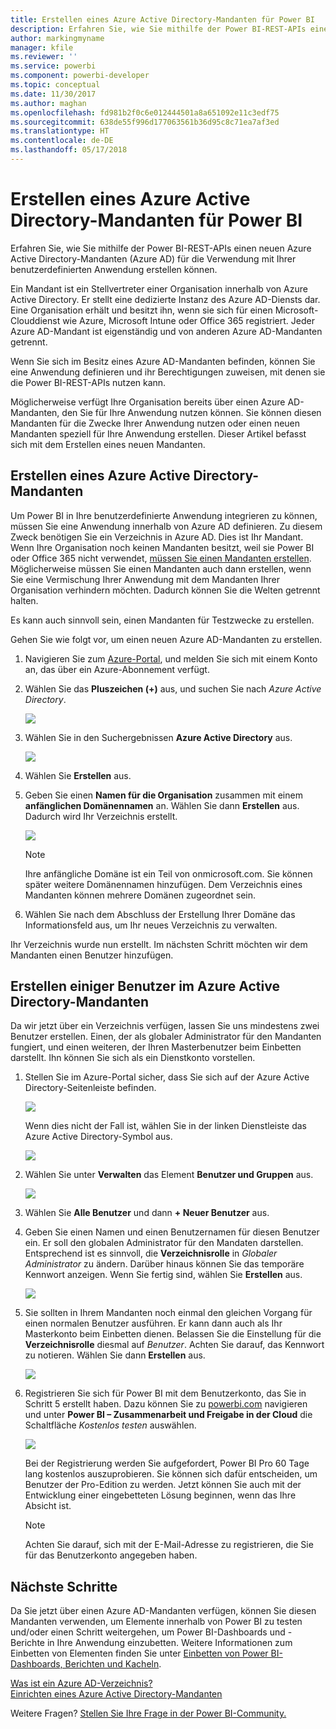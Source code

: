 ```yaml
---
title: Erstellen eines Azure Active Directory-Mandanten für Power BI
description: Erfahren Sie, wie Sie mithilfe der Power BI-REST-APIs einen neuen Azure Active Directory-Mandanten (Azure AD) für die Verwendung mit Ihrer benutzerdefinierten Anwendung erstellen können.
author: markingmyname
manager: kfile
ms.reviewer: ''
ms.service: powerbi
ms.component: powerbi-developer
ms.topic: conceptual
ms.date: 11/30/2017
ms.author: maghan
ms.openlocfilehash: fd981b2f0c6e012444501a8a651092e11c3edf75
ms.sourcegitcommit: 638de55f996d177063561b36d95c8c71ea7af3ed
ms.translationtype: HT
ms.contentlocale: de-DE
ms.lasthandoff: 05/17/2018
---
```

# <a name="create-an-azure-active-directory-tenant-to-use-with-power-bi"></a>Erstellen eines Azure Active Directory-Mandanten für Power BI
Erfahren Sie, wie Sie mithilfe der Power BI-REST-APIs einen neuen Azure Active Directory-Mandanten (Azure AD) für die Verwendung mit Ihrer benutzerdefinierten Anwendung erstellen können.

Ein Mandant ist ein Stellvertreter einer Organisation innerhalb von Azure Active Directory. Er stellt eine dedizierte Instanz des Azure AD-Diensts dar. Eine Organisation erhält und besitzt ihn, wenn sie sich für einen Microsoft-Clouddienst wie Azure, Microsoft Intune oder Office 365 registriert. Jeder Azure AD-Mandant ist eigenständig und von anderen Azure AD-Mandanten getrennt.

Wenn Sie sich im Besitz eines Azure AD-Mandanten befinden, können Sie eine Anwendung definieren und ihr Berechtigungen zuweisen, mit denen sie die Power BI-REST-APIs nutzen kann.

Möglicherweise verfügt Ihre Organisation bereits über einen Azure AD-Mandanten, den Sie für Ihre Anwendung nutzen können. Sie können diesen Mandanten für die Zwecke Ihrer Anwendung nutzen oder einen neuen Mandanten speziell für Ihre Anwendung erstellen. Dieser Artikel befasst sich mit dem Erstellen eines neuen Mandanten.

## <a name="create-an-azure-active-directory-tenant"></a>Erstellen eines Azure Active Directory-Mandanten
Um Power BI in Ihre benutzerdefinierte Anwendung integrieren zu können, müssen Sie eine Anwendung innerhalb von Azure AD definieren. Zu diesem Zweck benötigen Sie ein Verzeichnis in Azure AD. Dies ist Ihr Mandant. Wenn Ihre Organisation noch keinen Mandanten besitzt, weil sie Power BI oder Office 365 nicht verwendet, [müssen Sie einen Mandanten erstellen](https://docs.microsoft.com/azure/active-directory/develop/active-directory-howto-tenant). Möglicherweise müssen Sie einen Mandanten auch dann erstellen, wenn Sie eine Vermischung Ihrer Anwendung mit dem Mandanten Ihrer Organisation verhindern möchten. Dadurch können Sie die Welten getrennt halten.

Es kann auch sinnvoll sein, einen Mandanten für Testzwecke zu erstellen.

Gehen Sie wie folgt vor, um einen neuen Azure AD-Mandanten zu erstellen.

1. Navigieren Sie zum [Azure-Portal](https://portal.azure.com), und melden Sie sich mit einem Konto an, das über ein Azure-Abonnement verfügt.
2. Wählen Sie das **Pluszeichen (+)** aus, und suchen Sie nach *Azure Active Directory*.
   
    ![](media/create-an-azure-active-directory-tenant/new-directory.png)
3. Wählen Sie in den Suchergebnissen **Azure Active Directory** aus.
   
    ![](media/create-an-azure-active-directory-tenant/new-directory2.png)
4. Wählen Sie **Erstellen** aus.
5. Geben Sie einen **Namen für die Organisation** zusammen mit einem **anfänglichen Domänennamen** an. Wählen Sie dann **Erstellen** aus. Dadurch wird Ihr Verzeichnis erstellt.
   
    ![](media/create-an-azure-active-directory-tenant/organization-and-domain.png)
   
   > [!NOTE]
   > Ihre anfängliche Domäne ist ein Teil von onmicrosoft.com. Sie können später weitere Domänennamen hinzufügen. Dem Verzeichnis eines Mandanten können mehrere Domänen zugeordnet sein.
   > 
   > 
6. Wählen Sie nach dem Abschluss der Erstellung Ihrer Domäne das Informationsfeld aus, um Ihr neues Verzeichnis zu verwalten.

Ihr Verzeichnis wurde nun erstellt. Im nächsten Schritt möchten wir dem Mandanten einen Benutzer hinzufügen.

## <a name="create-some-users-in-your-azure-active-directory-tenant"></a>Erstellen einiger Benutzer im Azure Active Directory-Mandanten
Da wir jetzt über ein Verzeichnis verfügen, lassen Sie uns mindestens zwei Benutzer erstellen. Einen, der als globaler Administrator für den Mandanten fungiert, und einen weiteren, der Ihren Masterbenutzer beim Einbetten darstellt. Ihn können Sie sich als ein Dienstkonto vorstellen.

1. Stellen Sie im Azure-Portal sicher, dass Sie sich auf der Azure Active Directory-Seitenleiste befinden.
   
    ![](media/create-an-azure-active-directory-tenant/aad-flyout.png)
   
    Wenn dies nicht der Fall ist, wählen Sie in der linken Dienstleiste das Azure Active Directory-Symbol aus.
   
    ![](media/create-an-azure-active-directory-tenant/aad-service.png)
2. Wählen Sie unter **Verwalten** das Element **Benutzer und Gruppen** aus.
   
    ![](media/create-an-azure-active-directory-tenant/users-and-groups.png)
3. Wählen Sie **Alle Benutzer** und dann **+ Neuer Benutzer** aus.
4. Geben Sie einen Namen und einen Benutzernamen für diesen Benutzer ein. Er soll den globalen Administrator für den Mandaten darstellen. Entsprechend ist es sinnvoll, die **Verzeichnisrolle** in *Globaler Administrator* zu ändern. Darüber hinaus können Sie das temporäre Kennwort anzeigen. Wenn Sie fertig sind, wählen Sie **Erstellen** aus.
   
    ![](media/create-an-azure-active-directory-tenant/global-admin.png)
5. Sie sollten in Ihrem Mandanten noch einmal den gleichen Vorgang für einen normalen Benutzer ausführen. Er kann dann auch als Ihr Masterkonto beim Einbetten dienen. Belassen Sie die Einstellung für die **Verzeichnisrolle** diesmal auf *Benutzer*. Achten Sie darauf, das Kennwort zu notieren. Wählen Sie dann **Erstellen** aus.
   
    ![](media/create-an-azure-active-directory-tenant/pbiembed-user.png)
6. Registrieren Sie sich für Power BI mit dem Benutzerkonto, das Sie in Schritt 5 erstellt haben. Dazu können Sie zu [powerbi.com](https://powerbi.microsoft.com/get-started/) navigieren und unter **Power BI – Zusammenarbeit und Freigabe in der Cloud** die Schaltfläche *Kostenlos testen* auswählen.
   
    ![](media/create-an-azure-active-directory-tenant/try-powerbi-free.png)
   
    Bei der Registrierung werden Sie aufgefordert, Power BI Pro 60 Tage lang kostenlos auszuprobieren. Sie können sich dafür entscheiden, um Benutzer der Pro-Edition zu werden. Jetzt können Sie auch mit der Entwicklung einer eingebetteten Lösung beginnen, wenn das Ihre Absicht ist.
   
   > [!NOTE]
   > Achten Sie darauf, sich mit der E-Mail-Adresse zu registrieren, die Sie für das Benutzerkonto angegeben haben.
   > 
   > 

## <a name="next-steps"></a>Nächste Schritte
Da Sie jetzt über einen Azure AD-Mandanten verfügen, können Sie diesen Mandanten verwenden, um Elemente innerhalb von Power BI zu testen und/oder einen Schritt weitergehen, um Power BI-Dashboards und -Berichte in Ihre Anwendung einzubetten. Weitere Informationen zum Einbetten von Elementen finden Sie unter [Einbetten von Power BI-Dashboards, Berichten und Kacheln](embedding-content.md).

[Was ist ein Azure AD-Verzeichnis?](https://docs.microsoft.com/azure/active-directory/active-directory-whatis)  
[Einrichten eines Azure Active Directory-Mandanten](https://docs.microsoft.com/azure/active-directory/develop/active-directory-howto-tenant)  

Weitere Fragen? [Stellen Sie Ihre Frage in der Power BI-Community.](http://community.powerbi.com/)

